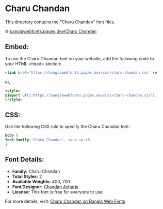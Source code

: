 # Charu Chandan

This directory contains the "Charu Chandan" font files.

🌐 [banglawebfonts.pages.dev/Charu Chandan](https://banglawebfonts.pages.dev/charu-chandan/#about)

## Embed:
To use the Charu Chandan font on your website, add the following code to your HTML &lt;head&gt; section:
```html
<link href='https://banglawebfonts.pages.dev/css/charu-chandan.css' rel='stylesheet'>
```

or,
```html
<style>
@import url('https://banglawebfonts.pages.dev/css/charu-chandan.css');
</style>
```

## CSS:
Use the following CSS rule to specify the Charu Chandan font:
```css
body {
font-family:'Charu Chandan', sans-serif;
}
```

## Font Details:
- **Family:** Charu Chandan
- **Total Styles:** 2
- **Available Weights:** 400, 700
- **Font Designer:** [Chandan Acharja](https://charuchandan.wordpress.com/)
- **License:** This font is free for everyone to use.

For more details, visit: [Charu Chandan on Bangla Web Fonts](https://banglawebfonts.pages.dev/charu-chandan/#about).
